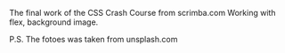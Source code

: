 The final work of the CSS Crash Course from scrimba.com
Working with flex, background image. 

P.S. The fotoes was taken from unsplash.com